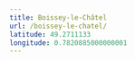 ```yaml
---
title: Boissey-le-Châtel
url: /boissey-le-chatel/
latitude: 49.2711133
longitude: 0.7820885000000001
---
```

